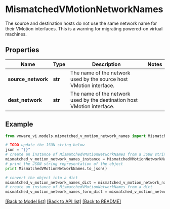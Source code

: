 # MismatchedVMotionNetworkNames

The source and destination hosts do not use the same network name for their VMotion interfaces.  This is a warning for migrating powered-on virtual machines. 

## Properties
Name | Type | Description | Notes
------------ | ------------- | ------------- | -------------
**source_network** | **str** | The name of the network used by the source host VMotion interface.  | 
**dest_network** | **str** | The name of the network used by the destination host VMotion interface.  | 

## Example

```python
from vmware_vi.models.mismatched_v_motion_network_names import MismatchedVMotionNetworkNames

# TODO update the JSON string below
json = "{}"
# create an instance of MismatchedVMotionNetworkNames from a JSON string
mismatched_v_motion_network_names_instance = MismatchedVMotionNetworkNames.from_json(json)
# print the JSON string representation of the object
print MismatchedVMotionNetworkNames.to_json()

# convert the object into a dict
mismatched_v_motion_network_names_dict = mismatched_v_motion_network_names_instance.to_dict()
# create an instance of MismatchedVMotionNetworkNames from a dict
mismatched_v_motion_network_names_form_dict = mismatched_v_motion_network_names.from_dict(mismatched_v_motion_network_names_dict)
```
[[Back to Model list]](../README.md#documentation-for-models) [[Back to API list]](../README.md#documentation-for-api-endpoints) [[Back to README]](../README.md)


